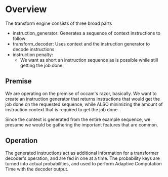 # Overview

The transform engine consists of three broad parts

* instruction_generator: Generates a sequence of context instructions to follow
* transform_decoder: Uses context and the instruction generator to decode instructions
* instruction penalty: 
  * We want as short an instruction sequence as is possible while still getting the job done.

## Premise

We are operating on the premise of occam's razor, basically. We want to create an instruction
generator that returns instructions that would get the job done on the requested sequence,
while ALSO minimizing the amount of instruction context that is required to get the job done.

Since the context is generated from the entire example sequence, we presume we would be gathering
the important features that are common.

## Operation

The generated instructions act as additional information for a transformer decoder's operation,
and are fed in one at a time. The probability keys are turned into actual probabilities, and used
to perform Adaptive Computation Time with the decoder output.

